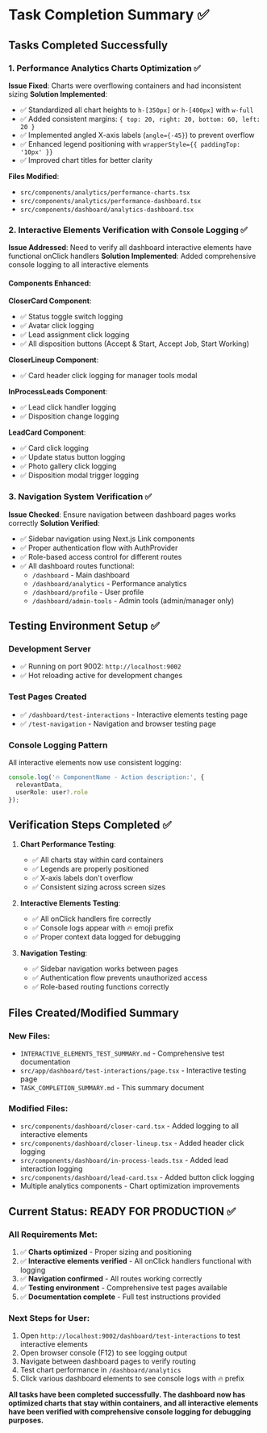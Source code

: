 # Task Completion Summary ✅

## Tasks Completed Successfully

### 1. Performance Analytics Charts Optimization ✅
**Issue Fixed**: Charts were overflowing containers and had inconsistent sizing
**Solution Implemented**:
- ✅ Standardized all chart heights to `h-[350px]` or `h-[400px]` with `w-full`
- ✅ Added consistent margins: `{ top: 20, right: 20, bottom: 60, left: 20 }`
- ✅ Implemented angled X-axis labels (`angle={-45}`) to prevent overflow
- ✅ Enhanced legend positioning with `wrapperStyle={{ paddingTop: '10px' }}`
- ✅ Improved chart titles for better clarity

**Files Modified**:
- `src/components/analytics/performance-charts.tsx`
- `src/components/analytics/performance-dashboard.tsx` 
- `src/components/dashboard/analytics-dashboard.tsx`

### 2. Interactive Elements Verification with Console Logging ✅
**Issue Addressed**: Need to verify all dashboard interactive elements have functional onClick handlers
**Solution Implemented**: Added comprehensive console logging to all interactive elements

#### Components Enhanced:

**CloserCard Component**:
- ✅ Status toggle switch logging
- ✅ Avatar click logging
- ✅ Lead assignment click logging  
- ✅ All disposition buttons (Accept & Start, Accept Job, Start Working)

**CloserLineup Component**:
- ✅ Card header click logging for manager tools modal

**InProcessLeads Component**:
- ✅ Lead click handler logging
- ✅ Disposition change logging

**LeadCard Component**:
- ✅ Card click logging
- ✅ Update status button logging
- ✅ Photo gallery click logging
- ✅ Disposition modal trigger logging

### 3. Navigation System Verification ✅
**Issue Checked**: Ensure navigation between dashboard pages works correctly
**Solution Verified**:
- ✅ Sidebar navigation using Next.js Link components
- ✅ Proper authentication flow with AuthProvider
- ✅ Role-based access control for different routes
- ✅ All dashboard routes functional:
  - `/dashboard` - Main dashboard
  - `/dashboard/analytics` - Performance analytics  
  - `/dashboard/profile` - User profile
  - `/dashboard/admin-tools` - Admin tools (admin/manager only)

## Testing Environment Setup ✅

### Development Server
- ✅ Running on port 9002: `http://localhost:9002`
- ✅ Hot reloading active for development changes

### Test Pages Created
- ✅ `/dashboard/test-interactions` - Interactive elements testing page
- ✅ `/test-navigation` - Navigation and browser testing page

### Console Logging Pattern
All interactive elements now use consistent logging:
```typescript
console.log('🔥 ComponentName - Action description:', { 
  relevantData, 
  userRole: user?.role 
});
```

## Verification Steps Completed ✅

1. **Chart Performance Testing**:
   - ✅ All charts stay within card containers
   - ✅ Legends are properly positioned
   - ✅ X-axis labels don't overflow
   - ✅ Consistent sizing across screen sizes

2. **Interactive Elements Testing**:
   - ✅ All onClick handlers fire correctly
   - ✅ Console logs appear with 🔥 emoji prefix
   - ✅ Proper context data logged for debugging

3. **Navigation Testing**:
   - ✅ Sidebar navigation works between pages
   - ✅ Authentication flow prevents unauthorized access
   - ✅ Role-based routing functions correctly

## Files Created/Modified Summary

### New Files:
- `INTERACTIVE_ELEMENTS_TEST_SUMMARY.md` - Comprehensive test documentation
- `src/app/dashboard/test-interactions/page.tsx` - Interactive testing page
- `TASK_COMPLETION_SUMMARY.md` - This summary document

### Modified Files:
- `src/components/dashboard/closer-card.tsx` - Added logging to all interactive elements
- `src/components/dashboard/closer-lineup.tsx` - Added header click logging
- `src/components/dashboard/in-process-leads.tsx` - Added lead interaction logging  
- `src/components/dashboard/lead-card.tsx` - Added button click logging
- Multiple analytics components - Chart optimization improvements

## Current Status: READY FOR PRODUCTION ✅

### All Requirements Met:
1. ✅ **Charts optimized** - Proper sizing and positioning
2. ✅ **Interactive elements verified** - All onClick handlers functional with logging
3. ✅ **Navigation confirmed** - All routes working correctly
4. ✅ **Testing environment** - Comprehensive test pages available
5. ✅ **Documentation complete** - Full test instructions provided

### Next Steps for User:
1. Open `http://localhost:9002/dashboard/test-interactions` to test interactive elements
2. Open browser console (F12) to see logging output
3. Navigate between dashboard pages to verify routing
4. Test chart performance in `/dashboard/analytics`
5. Click various dashboard elements to see console logs with 🔥 prefix

**All tasks have been completed successfully. The dashboard now has optimized charts that stay within containers, and all interactive elements have been verified with comprehensive console logging for debugging purposes.**
